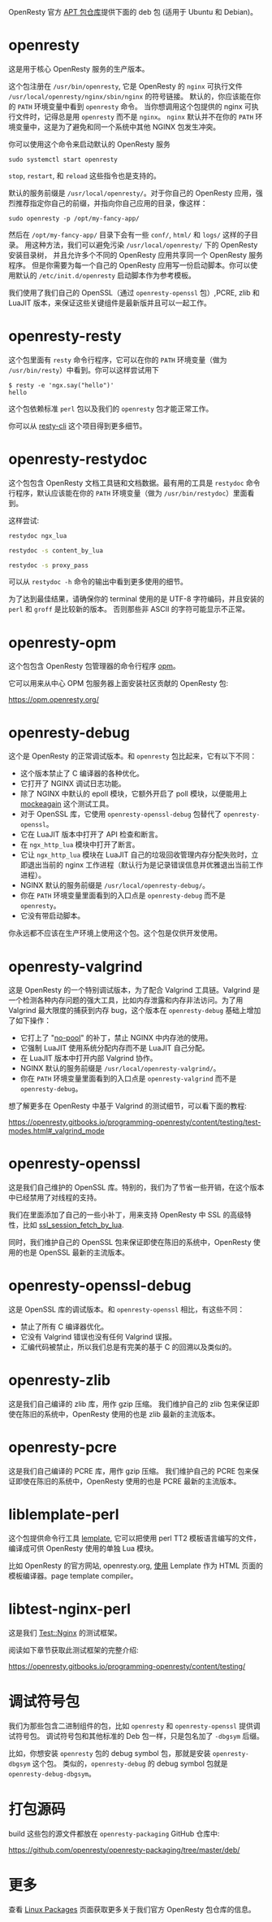 <!---
    @title         OpenResty Deb 安装包
--->

OpenResty 官方 [APT 包仓库](linux-packages.html)提供下面的 deb 包 (适用于 Ubuntu 和 Debian)。

# openresty

这是用于核心 OpenResty 服务的生产版本。

这个包注册在 `/usr/bin/openresty`, 它是 OpenResty 的 `nginx` 可执行文件 `/usr/local/openresty/nginx/sbin/nginx` 的符号链接。
默认的，你应该能在你的 `PATH` 环境变量中看到 `openresty` 命令。
当你想调用这个包提供的 nginx 可执行文件时，记得总是用 `openresty` 而不是 `nginx`。
`nginx` 默认并不在你的 `PATH` 环境变量中，这是为了避免和同一个系统中其他 NGINX 包发生冲突。

你可以使用这个命令来启动默认的 OpenResty 服务

```
sudo systemctl start openresty
```

`stop`, `restart`, 和 `reload` 这些指令也是支持的。

默认的服务前缀是 `/usr/local/openresty/`。对于你自己的 OpenResty 应用，强烈推荐指定你自己的前缀，并指向你自己应用的目录，像这样：

```
sudo openresty -p /opt/my-fancy-app/
```

然后在 `/opt/my-fancy-app/` 目录下会有一些 `conf/`, `html/` 和 `logs/` 这样的子目录。
用这种方法，我们可以避免污染 `/usr/local/openresty/` 下的 OpenResty 安装目录树，
并且允许多个不同的 OpenResty 应用共享同一个 OpenResty 服务程序。
但是你需要为每一个自己的 OpenResty 应用写一份启动脚本。你可以使用默认的 `/etc/init.d/openresty` 启动脚本作为参考模板。

我们使用了我们自己的 OpenSSL（通过 `openresty-openssl` 包）,PCRE, zlib 和 LuaJIT 版本，来保证这些关键组件是最新版并且可以一起工作。

# openresty-resty

这个包里面有 `resty` 命令行程序，它可以在你的 `PATH` 环境变量（做为 `/usr/bin/resty`）中看到。你可以这样尝试用下

```console
$ resty -e 'ngx.say("hello")'
hello
```

这个包依赖标准 `perl` 包以及我们的 `openresty` 包才能正常工作。

你可以从 [resty-cli](https://github.com/openresty/resty-cli) 这个项目得到更多细节。

# openresty-restydoc

这个包包含 OpenResty 文档工具链和文档数据。最有用的工具是 `restydoc` 命令行程序，默认应该能在你的 `PATH` 环境变量（做为 `/usr/bin/restydoc`）里面看到。

这样尝试:

```bash
restydoc ngx_lua

restydoc -s content_by_lua

restydoc -s proxy_pass
```

可以从 `restydoc -h` 命令的输出中看到更多使用的细节。

为了达到最佳结果，请确保你的 terminal 使用的是 UTF-8 字符编码，并且安装的 `perl` 和 `groff` 是比较新的版本。
否则那些非 ASCII 的字符可能显示不正常。

# openresty-opm

这个包包含 OpenResty 包管理器的命令行程序 [opm](https://github.com/openresty/opm#readme)。

它可以用来从中心 OPM 包服务器上面安装社区贡献的 OpenResty 包:

https://opm.openresty.org/

# openresty-debug

这个是 OpenResty 的正常调试版本。和 `openresty` 包比起来，它有以下不同：

* 这个版本禁止了 C 编译器的各种优化。
* 它打开了 NGINX 调试日志功能。
* 除了 NGINX 中默认的 epoll 模块，它额外开启了 poll 模块，以便能用上 [mockeagain](https://github.com/openresty/mockeagain) 这个测试工具。
* 对于 OpenSSL 库，它使用 `openresty-openssl-debug` 包替代了 `openresty-openssl`。
* 它在 LuaJIT 版本中打开了 API 检查和断言。
* 在 `ngx_http_lua` 模块中打开了断言。
* 它让 `ngx_http_lua` 模块在 LuaJIT 自己的垃圾回收管理内存分配失败时，立即退出当前的 nginx 工作进程（默认行为是记录错误信息并优雅退出当前工作进程）。
* NGINX 默认的服务前缀是 `/usr/local/openresty-debug/`。
* 你在 `PATH` 环境变量里面看到的入口点是 `openresty-debug` 而不是 `openresty`。
* 它没有带启动脚本。

你永远都不应该在生产环境上使用这个包。这个包是仅供开发使用。

# openresty-valgrind

这是 OpenResty 的一个特别调试版本，为了配合 Valgrind 工具链。Valgrind 是一个检测各种内存问题的强大工具，比如内存泄露和内存非法访问。为了用 Valgrind 最大限度的捕获到内存 bug，这个版本在 `openresty-debug` 基础上增加了如下操作：

* 它打上了 "[no-pool](https://github.com/openresty/no-pool-nginx)" 的补丁，禁止 NGINX 中内存池的使用。
* 它强制 LuaJIT 使用系统分配内存而不是 LuaJIT 自己分配。
* 在 LuaJIT 版本中打开内部 Valgrind 协作。
* NGINX 默认的服务前缀是 `/usr/local/openresty-valgrind/`。
* 你在 `PATH` 环境变量里面看到的入口点是 `openresty-valgrind` 而不是 `openresty-debug`。

想了解更多在 OpenResty 中基于 Valgrind 的测试细节，可以看下面的教程:

https://openresty.gitbooks.io/programming-openresty/content/testing/test-modes.html#_valgrind_mode

# openresty-openssl

这是我们自己维护的 OpenSSL 库。特别的，我们为了节省一些开销，在这个版本中已经禁用了对线程的支持。

我们在里面添加了自己的一些小补丁，用来支持 OpenResty 中 SSL 的高级特性，比如
[ssl_session_fetch_by_lua](https://github.com/openresty/lua-nginx-module/#ssl_session_fetch_by_lua_block).

同时，我们维护自己的 OpenSSL 包来保证即使在陈旧的系统中，OpenResty 使用的也是 OpenSSL 最新的主流版本。

# openresty-openssl-debug

这是 OpenSSL 库的调试版本。和 `openresty-openssl` 相比，有这些不同：

* 禁止了所有 C 编译器优化。
* 它没有 Valgrind 错误也没有任何 Valgrind 误报。
* 汇编代码被禁止，所以我们总是有完美的基于 C 的回溯以及类似的。

# openresty-zlib

这是我们自己编译的 zlib 库，用作 gzip 压缩。
我们维护自己的 zlib 包来保证即使在陈旧的系统中，OpenResty 使用的也是 zlib 最新的主流版本。

# openresty-pcre

这是我们自己编译的 PCRE 库，用作 gzip 压缩。
我们维护自己的 PCRE 包来保证即使在陈旧的系统中，OpenResty 使用的也是 PCRE 最新的主流版本。

# liblemplate-perl

这个包提供命令行工具 [lemplate](https://metacpan.org/pod/Lemplate),
它可以把使用 perl TT2 模板语言编写的文件，编译成可供 OpenResty 使用的单独 Lua 模块。

比如 OpenResty 的官方网站, openresty.org, [使用](https://github.com/openresty/openresty.org)
Lemplate 作为 HTML 页面的模板编译器。page template compiler。

# libtest-nginx-perl

这是我们 [Test::Nginx](https://github.com/openresty/test-nginx) 的测试框架。

阅读如下章节获取此测试框架的完整介绍:

https://openresty.gitbooks.io/programming-openresty/content/testing/

# 调试符号包

我们为那些包含二进制组件的包，比如 `openresty` 和 `openresty-openssl` 提供调试符号包。
调试符号包和其他标准的 Deb 包一样，只是包名加了 `-dbgsym` 后缀。

比如，你想安装 `openresty` 包的 debug symbol 包，那就是安装 `openresty-dbgsym` 这个包。
类似的，`openresty-debug` 的 debug symbol 包就是 `openresty-debug-dbgsym`。

# 打包源码

build 这些包的源文件都放在 `openresty-packaging` GitHub 仓库中:

https://github.com/openresty/openresty-packaging/tree/master/deb/

# 更多

查看 [Linux Packages](linux-packages.html) 页面获取更多关于我们官方 OpenResty 包仓库的信息。
